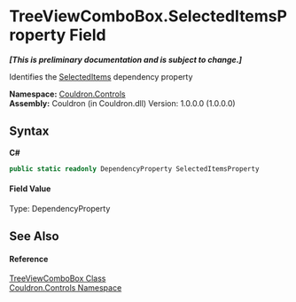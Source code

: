 # TreeViewComboBox.SelectedItemsProperty Field
 _**\[This is preliminary documentation and is subject to change.\]**_

Identifies the <a href="P_Couldron_Controls_TreeViewComboBox_SelectedItems">SelectedItems</a>&nbsp;dependency property

**Namespace:**&nbsp;<a href="N_Couldron_Controls">Couldron.Controls</a><br />**Assembly:**&nbsp;Couldron (in Couldron.dll) Version: 1.0.0.0 (1.0.0.0)

## Syntax

**C#**<br />
``` C#
public static readonly DependencyProperty SelectedItemsProperty
```


#### Field Value
Type: DependencyProperty

## See Also


#### Reference
<a href="T_Couldron_Controls_TreeViewComboBox">TreeViewComboBox Class</a><br /><a href="N_Couldron_Controls">Couldron.Controls Namespace</a><br />